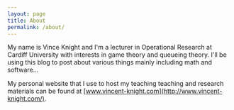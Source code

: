```yaml
---
layout: page
title: About
permalink: /about/
---
```


My name is Vince Knight and I'm a lecturer in Operational Research at Cardiff University with interests in game theory and queueing theory. I'll be using this blog to post about various things mainly including math and software...

My personal website that I use to host my teaching teaching and research materials can be found at [www.vincent-knight.com](http://www.vincent-knight.com/).
